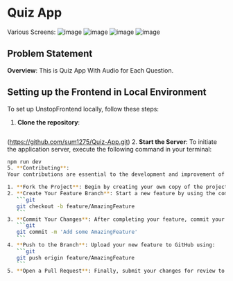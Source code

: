 # Quiz App
Various Screens:
![image](https://github.com/sum1275/Quiz-App/assets/59500999/a1bd7684-db14-41ee-b230-33ddebebaac9)
![image](https://github.com/sum1275/Quiz-App/assets/59500999/625f3ccc-ef46-482f-b230-4b6e87d489b6)
![image](https://github.com/sum1275/Quiz-App/assets/59500999/0f762424-9fa6-45e9-9a9a-6aa537a4f3d3)
![image](https://github.com/sum1275/Quiz-App/assets/59500999/8364b426-d8b2-4470-b900-61b33f4635ec)

## Problem Statement

 **Overview**: This is Quiz App With Audio for Each Question.
 ## Setting up the Frontend in Local Environment

To set up UnstopFrontend locally, follow these steps:

1. **Clone the repository**:
   ```bash
  (https://github.com/sum1275/Quiz-App.git)
2. **Start the Server**:
   To initiate the application server, execute the following command in your terminal:
   ```bash
   npm run dev
5. **Contributing**:
   Your contributions are essential to the development and improvement of the Quiz App. Here are the steps to contribute:

   1. **Fork the Project**: Begin by creating your own copy of the project on GitHub.
   2. **Create Your Feature Branch**: Start a new feature by using the command:
      ```git
      git checkout -b feature/AmazingFeature
      ```
   3. **Commit Your Changes**: After completing your feature, commit your changes with:
      ```git
      git commit -m 'Add some AmazingFeature'
      ```
   4. **Push to the Branch**: Upload your new feature to GitHub using:
      ```git
      git push origin feature/AmazingFeature
      ```
   5. **Open a Pull Request**: Finally, submit your changes for review to be potentially merged into the main project.






